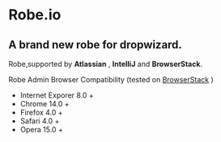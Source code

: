 Robe.io
=======

A brand new robe for dropwizard.
-------------------------------

Robe,supported by **Atlassian** , **IntelliJ** and **BrowserStack**.

Robe Admin Browser Compatibility (tested on  [BrowserStack](http://www.browserstack.com) )
                                  

* Internet Exporer 8.0 + 
* Chrome 14.0 + 
* Firefox 4.0 + 
* Safari 4.0 + 
* Opera 15.0 +
